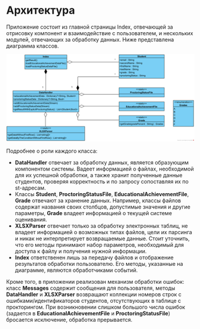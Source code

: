 # Архитектура
Приложение состоит из главной страницы Index, отвечающей за отрисовку компонент и взаимодействие с пользователем, и нескольких модулей, отвечающих за обработку данных. Ниже представлена диаграмма классов.

![Image alt](https://github.com/YuriUfimtsev/OnlineCoursesAnalyzer/raw/main/./Architecture.png)

Подробнее о роли каждого класса:
- **DataHandler** отвечает за обработку данных, является образующим компонентом системы. Вадеет информацией о файлах, необходимой для их успешной обработки, а также хранит полученные данные студентов, проверяя корректность и по запросу сопоставляя их по st-адресам.
- Классы **Student**, **ProctoringStatusFile**, **EducationalAchievementFile**, **Grade** отвечают за хранение данных. Например, классы файлов содержат названия своих столбцов, допустимые значения и другие параметры, **Grade** владеет информацией о текущей системе оценивания.
- **XLSXParser** отвечает только за обработку электронных таблиц, не владеет информацией о возможных типах файлов, цели их парсинга и никак не интерпретирует возвращаемые данные. Стоит уточнить, что его методы принимают набор параметров, необходимый для доступа к файлу и получения нужной информации.
- **Index** ответственен лишь за передачу файлов и отображение результатов обработки пользователю. Его методы, указанные на диаграмме, являются обработчиками событий.

Кроме того, в приложении реализован механизм обработки ошибок: класс **Messages** содержит сообщения для пользователя, методы **DataHandler** и **XLSXParser** возвращают коллекции номеров строк с ошибками/идентификаторов студентов, отсутствующих в таблице с прокторингом. При возникновении слишком большого числа ошибок (задается в **EducationalAchievementFile** и **ProctoringStatusFile**) бросается исключение, обработка прерывается.